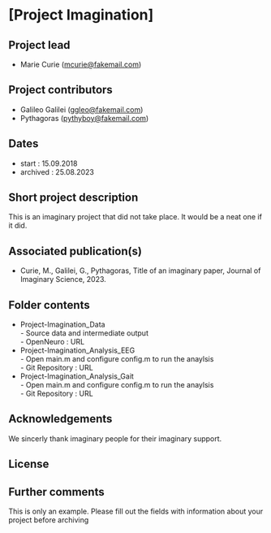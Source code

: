 # [Project Imagination]

## Project lead 
- Marie Curie (mcurie@fakemail.com)

## Project contributors
- Galileo Galilei (ggleo@fakemail.com)
- Pythagoras (pythyboy@fakemail.com)

## Dates
- start :       15.09.2018
- archived :    25.08.2023

## Short project description 
This is an imaginary project that did not take place.
It would be a neat one if it did. 

## Associated publication(s)  
- Curie, M., Galilei, G., Pythagoras, Title of an imaginary paper, Journal of Imaginary Science, 2023. 

## Folder contents
- Project-Imagination_Data  
        - Source data and intermediate output  
        - OpenNeuro : URL   
- Project-Imagination_Analysis_EEG  
        - Open main.m and configure config.m to run the anaylsis  
        - Git Repository : URL  
- Project-Imagination_Analysis_Gait  
       - Open main.m and configure config.m to run the anaylsis  
       - Git Repository : URL 

## Acknowledgements 
We sincerly thank imaginary people for their imaginary support.

## License 

## Further comments 
This is only an example. Please fill out the fields with information about your project before archiving 
